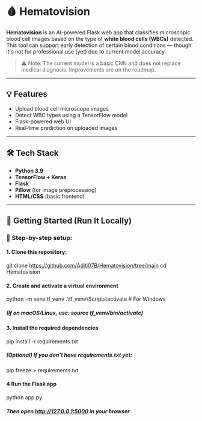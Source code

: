 # 🩸 Hematovision

**Hematovision** is an AI-powered Flask web app that classifies microscopic blood cell images based on the type of **white blood cells (WBCs)** detected. This tool can support early detection of certain blood conditions — though it's not for professional use (yet) due to current model accuracy.

> ⚠️ Note: The current model is a basic CNN and does not replace medical diagnosis. Improvements are on the roadmap.

---

## 💡 Features

- Upload blood cell microscope images
- Detect WBC types using a TensorFlow model
- Flask-powered web UI
- Real-time prediction on uploaded images

---

## 🛠️ Tech Stack

- **Python 3.9**
- **TensorFlow + Keras**
- **Flask**
- **Pillow** (for image preprocessing)
- **HTML/CSS** (basic frontend)

---

## 🚀 Getting Started (Run It Locally)

### 🧱 Step-by-step setup:

#### 1. Clone this repository:

git clone https://github.com/Aditi07B/Hematovision/tree/main
cd Hematovision
#### 2️. Create and activate a virtual environment

python -m venv tf_venv
.\tf_venv\Scripts\activate     # For Windows

##### (If on macOS/Linux, use: source tf_venv/bin/activate)


#### 3️. Install the required dependencies

pip install -r requirements.txt

##### (Optional) If you don’t have requirements.txt yet:
pip freeze > requirements.txt


#### 4️ Run the Flask app

python app.py

##### Then open http://127.0.0.1:5000 in your browser
